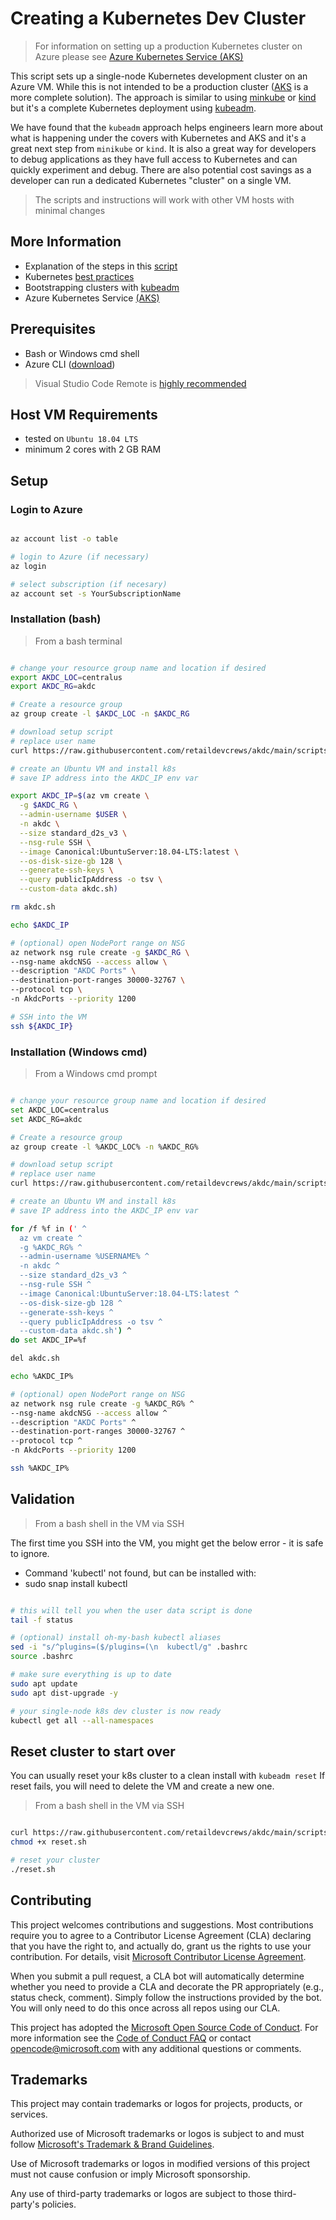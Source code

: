 # Creating a Kubernetes Dev Cluster

> For information on setting up a production Kubernetes cluster on Azure please see [Azure Kubernetes Service (AKS)](https://azure.microsoft.com/en-us/services/kubernetes-service/)

This script sets up a single-node Kubernetes development cluster on an Azure VM. While this is not intended to be a production cluster ([AKS](https://azure.microsoft.com/en-us/services/kubernetes-service/) is a more complete solution). The approach is similar to using [minkube](https://minikube.sigs.k8s.io/docs/) or [kind](https://kind.sigs.k8s.io/docs/) but it's a complete Kubernetes deployment using [kubeadm](https://kubernetes.io/docs/tasks/tools/).

We have found that the `kubeadm` approach helps engineers learn more about what is happening under the covers with Kubernetes and AKS and it's a great next step from `minikube` or `kind`. It is also a great way for developers to debug applications as they have full access to Kubernetes and can quickly experiment and debug. There are also potential cost savings as a developer can run a dedicated Kubernetes "cluster" on a single VM.

> The scripts and instructions will work with other VM hosts with minimal changes

## More Information

- Explanation of the steps in this [script](https://github.com/retaildevcrews/k8s-quickstart/tree/main/02-Dev-Cluster-Setup)
- Kubernetes [best practices](https://kubernetes.io/docs/setup/best-practices/)
- Bootstrapping clusters with [kubeadm](https://kubernetes.io/docs/setup/production-environment/tools/kubeadm/)
- Azure Kubernetes Service [(AKS)](https://azure.microsoft.com/en-us/services/kubernetes-service/)

## Prerequisites

- Bash or Windows cmd shell
- Azure CLI ([download](https://docs.microsoft.com/en-us/cli/azure/install-azure-cli?view=azure-cli-latest))

> Visual Studio Code Remote is [highly recommended](https://code.visualstudio.com/docs/remote/ssh)

## Host VM Requirements

- tested on `Ubuntu 18.04 LTS`
- minimum 2 cores with 2 GB RAM

## Setup

### Login to Azure

```bash

az account list -o table

# login to Azure (if necessary)
az login

# select subscription (if necesary)
az account set -s YourSubscriptionName

```

### Installation (bash)

> From a bash terminal

```bash

# change your resource group name and location if desired
export AKDC_LOC=centralus
export AKDC_RG=akdc

# Create a resource group
az group create -l $AKDC_LOC -n $AKDC_RG

# download setup script
# replace user name
curl https://raw.githubusercontent.com/retaildevcrews/akdc/main/scripts/auto.sh | sed s/ME=akdc/ME=$USER/ > akdc.sh

# create an Ubuntu VM and install k8s
# save IP address into the AKDC_IP env var

export AKDC_IP=$(az vm create \
  -g $AKDC_RG \
  --admin-username $USER \
  -n akdc \
  --size standard_d2s_v3 \
  --nsg-rule SSH \
  --image Canonical:UbuntuServer:18.04-LTS:latest \
  --os-disk-size-gb 128 \
  --generate-ssh-keys \
  --query publicIpAddress -o tsv \
  --custom-data akdc.sh)

rm akdc.sh

echo $AKDC_IP

# (optional) open NodePort range on NSG
az network nsg rule create -g $AKDC_RG \
--nsg-name akdcNSG --access allow \
--description "AKDC Ports" \
--destination-port-ranges 30000-32767 \
--protocol tcp \
-n AkdcPorts --priority 1200

# SSH into the VM
ssh ${AKDC_IP}

```

### Installation (Windows cmd)

> From a Windows cmd prompt

```bash

# change your resource group name and location if desired
set AKDC_LOC=centralus
set AKDC_RG=akdc

# Create a resource group
az group create -l %AKDC_LOC% -n %AKDC_RG%

# download setup script
# replace user name
curl https://raw.githubusercontent.com/retaildevcrews/akdc/main/scripts/auto.sh | sed s/ME=akdc/ME=%USERNAME%/ > akdc.sh

# create an Ubuntu VM and install k8s
# save IP address into the AKDC_IP env var

for /f %f in (' ^
  az vm create ^
  -g %AKDC_RG% ^
  --admin-username %USERNAME% ^
  -n akdc ^
  --size standard_d2s_v3 ^
  --nsg-rule SSH ^
  --image Canonical:UbuntuServer:18.04-LTS:latest ^
  --os-disk-size-gb 128 ^
  --generate-ssh-keys ^
  --query publicIpAddress -o tsv ^
  --custom-data akdc.sh') ^
do set AKDC_IP=%f

del akdc.sh

echo %AKDC_IP%

# (optional) open NodePort range on NSG
az network nsg rule create -g %AKDC_RG% ^
--nsg-name akdcNSG --access allow ^
--description "AKDC Ports" ^
--destination-port-ranges 30000-32767 ^
--protocol tcp ^
-n AkdcPorts --priority 1200

ssh %AKDC_IP%

```

## Validation

> From a bash shell in the VM via SSH

The first time you SSH into the VM, you might get the below error - it is safe to ignore.

- Command 'kubectl' not found, but can be installed with:
- sudo snap install kubectl

```bash

# this will tell you when the user data script is done
tail -f status

# (optional) install oh-my-bash kubectl aliases
sed -i "s/^plugins=($/plugins=(\n  kubectl/g" .bashrc
source .bashrc

# make sure everything is up to date
sudo apt update
sudo apt dist-upgrade -y

# your single-node k8s dev cluster is now ready
kubectl get all --all-namespaces

```

## Reset cluster to start over

You can usually reset your k8s cluster to a clean install with `kubeadm reset`  If reset fails, you will need to delete the VM and create a new one.

> From a bash shell in the VM via SSH

```bash

curl https://raw.githubusercontent.com/retaildevcrews/akdc/main/scripts/reset.sh > reset.sh
chmod +x reset.sh

# reset your cluster
./reset.sh

```

## Contributing

This project welcomes contributions and suggestions. Most contributions require you to agree to a Contributor License Agreement (CLA) declaring that you have the right to, and actually do, grant us the rights to use your contribution. For details, visit [Microsoft Contributor License Agreement](https://cla.opensource.microsoft.com).

When you submit a pull request, a CLA bot will automatically determine whether you need to provide a CLA and decorate the PR appropriately (e.g., status check, comment). Simply follow the instructions provided by the bot. You will only need to do this once across all repos using our CLA.

This project has adopted the [Microsoft Open Source Code of Conduct](https://opensource.microsoft.com/codeofconduct/). For more information see the [Code of Conduct FAQ](https://opensource.microsoft.com/codeofconduct/faq/) or contact [opencode@microsoft.com](mailto:opencode@microsoft.com) with any additional questions or comments.

## Trademarks

This project may contain trademarks or logos for projects, products, or services.

Authorized use of Microsoft trademarks or logos is subject to and must follow [Microsoft's Trademark & Brand Guidelines](https://www.microsoft.com/en-us/legal/intellectualproperty/trademarks/usage/general).

Use of Microsoft trademarks or logos in modified versions of this project must not cause confusion or imply Microsoft sponsorship.

Any use of third-party trademarks or logos are subject to those third-party's policies.
